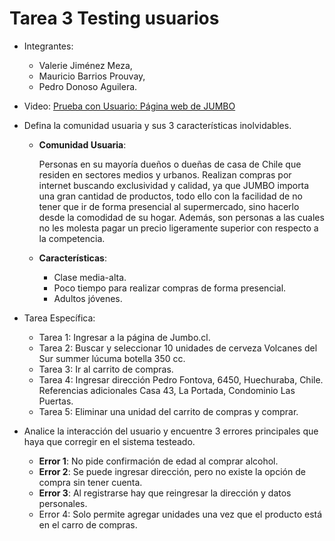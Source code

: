 # Tarea 3 Testing usuarios
* Integrantes: 
    * Valerie Jiménez Meza,
    * Mauricio Barrios Prouvay,
    * Pedro Donoso Aguilera.

* Video:  [Prueba con Usuario: Página web de JUMBO](https://youtu.be/pJOuNWNKNu4 )
* Defina la comunidad usuaria y sus 3 características inolvidables.

    * **Comunidad Usuaria**: 
        
        Personas en su mayoría dueños o dueñas de casa de Chile que residen en sectores medios y urbanos. Realizan compras por internet buscando exclusividad y calidad, ya que JUMBO importa una gran cantidad de productos, todo ello con la facilidad de no tener que ir de forma presencial al supermercado, sino hacerlo desde la comodidad de su hogar. Además, son personas a las cuales no les molesta pagar un precio ligeramente superior con respecto a la competencia.

    * **Características**: 
        * Clase media-alta.
        * Poco tiempo para realizar compras de forma presencial.
        * Adultos jóvenes.

- Tarea Específica:
    - Tarea 1: Ingresar a la página de Jumbo.cl.
    - Tarea 2: Buscar y seleccionar 10 unidades de cerveza Volcanes del Sur summer lúcuma botella 350 cc.
    - Tarea 3: Ir al carrito de compras.
    - Tarea 4: Ingresar dirección Pedro Fontova, 6450, Huechuraba, Chile. Referencias adicionales Casa 43, La Portada, Condominio Las Puertas. 
    - Tarea 5: Eliminar una unidad del carrito de compras y comprar.

- Analice la interacción del usuario y encuentre 3 errores principales que haya que corregir en el sistema testeado.
    - **Error 1**: No pide confirmación de edad al comprar alcohol.
    - **Error 2**: Se puede ingresar dirección, pero no existe la opción de compra sin tener cuenta.
    - **Error 3**: Al registrarse hay que reingresar la dirección y datos personales.
    - Error 4: Solo permite agregar unidades una vez que el producto está en el carro de compras.
